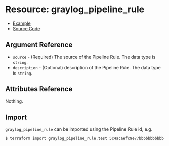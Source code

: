 # Resource: graylog_pipeline_rule

* [Example](https://github.com/zahiar/terraform-provider-graylog/blob/master/examples/v0.12/pipeline.tf)
* [Source Code](https://github.com/zahiar/terraform-provider-graylog/blob/master/graylog/resource/system/pipeline/rule/resource.go)

## Argument Reference

* `source` - (Required) The source of the Pipeline Rule. The data type is `string`.
* `description` - (Optional) description of the Pipeline Rule. The data type is `string`.

## Attributes Reference

Nothing.

## Import

`graylog_pipeline_rule` can be imported using the Pipeline Rule id, e.g.

```console
$ terraform import graylog_pipeline_rule.test 5c4acaefc9e77bbbbbbbbbbb
```
